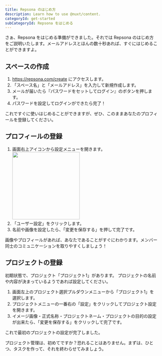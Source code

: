 ```yaml
---
title: Repsona のはじめ方
description: Learn how to use @nuxt/content.
categoryId: get-started
subCategoryId: Repsona をはじめる
---
```


さぁ、Repsona をはじめる準備ができました。それでは Repsona のはじめ方をご説明いたします。メールアドレスとほんの数十秒あれば、すぐにはじめることができますよ。

## スペースの作成

1. https://repsona.com/create にアクセスします。
1. 「スペース名」と「メールアドレス」を入力して新規作成します。
1. メールが届いたら『パスワードをセットしてログイン』のボタンを押します。
1. パスワードを設定してログインができたら完了！

これですぐに使いはじめることができますが、ぜひ、このままあなたのプロフィールを登録してください。

## プロフィールの登録

1. 画面右上アイコンから設定メニューを開きます。<br><img src="/images/help/menu-button.png" width="222">
2. 「ユーザー設定」をクリックします。
3. 名前や画像を設定したら、「変更を保存する」を押して完了です。

画像やプロフィールがあれば、あなたであることがすぐにわかります。メンバー同士のコミュニケーションを取りやすくしましょう！
   
## プロジェクトの登録

初期状態で、プロジェクト「プロジェクト1」があります。
プロジェクトの名前や内容が決まっているようであれば設定してください。

1. 画面左上のプロジェクト選択プルダウンメニューから「プロジェクト1」を選択します。
1. プロジェクトメニューの一番右の「設定」をクリックしてプロジェクト設定を開きます。
2. イメージ画像・正式名称・プロジェクトネーム・プロジェクトの目的の設定が出来たら、「変更を保存する」をクリックして完了です。

これで最初のプロジェクトの設定が完了しました。

プロジェクト管理は、初めてですか？恐れることはありません。まずは、ひとつ、タスクを作って、それを終わらせてみましょう。
